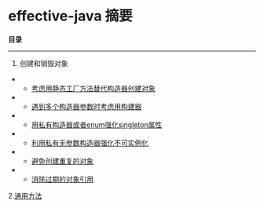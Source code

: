 # **effective-java 摘要**

**目录**

---
1. 创建和销毁对象
- - [考虑用静态工厂方法替代构造器创建对象](md_files/1-1.创建和销毁对象.md)
- - [遇到多个构造器参数时考虑用构建器](md_files/1-2.创建和销毁对象.md)
- -  [用私有构造器或者enum强化singleton属性](md_files/1-3.创建和销毁对象.md)
- - [利用私有无参数构造器强化不可实例化](md_files/1-4.创建和销毁对象.md)
- - [避免创建重复的对象](md_files/1-5.创建和销毁对象.md)
- - [消除过期的对象引用](md_files/1-6.创建和销毁对象.md)

 2.[通用方法](md_files/2-1.通用方法.md)
 

